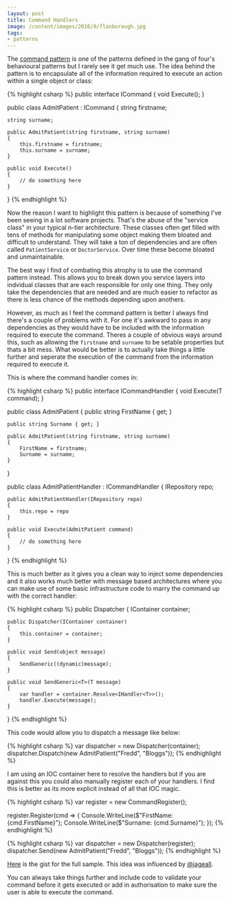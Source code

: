 ```yaml
---
layout: post
title: Command Handlers
image: /content/images/2016/8/flanborough.jpg
tags:
- patterns
---
```


The [command pattern](https://en.wikipedia.org/wiki/Command_pattern) is one of the patterns defined in the gang of four's behavioural patterns but I rarely see it get much use. The idea behind the pattern is to encapsulate all of the information required to execute an action within a single object or class:

{% highlight csharp %}
public interface ICommand
{
    void Execute();
}

public class AdmitPatient : ICommand
{
    string firstname;

    string surname;

    public AdmitPatient(string firstname, string surname)
    {
        this.firstname = firstname;
        this.surname = surname;
    }

    public void Execute()
    {
        // do something here
    }
}
{% endhighlight %}

Now the reason I want to highlight this pattern is because of something I've been seeing in a lot software projects. That's the abuse of the "service class" in your typical n-tier architecture. These classes often get filled with tens of methods for manipulating some object making them bloated and difficult to understand. They will take a ton of dependencies and are often called `PatientService` or `DoctorService`. Over time these become bloated and unmaintainable.

The best way I find of combating this atrophy is to use the command pattern instead. This allows you to break down you service layers into indvidual classes that are each responsible for only one thing. They only take the dependencies that are needed and are much easier to refactor as there is less chance of the methods depending upon anothers.

However, as much as I feel the command pattern is better I always find there's a couple of problems with it. For one it's awkward to pass in any dependencies as they would have to be included with the information required to execute the command. Theres a couple of obvious ways around this, such as allowing the `firstname` and `surname` to be setable properties but thats a bit mess. What would be better is to actually take things a little further and seperate the execution of the command from the information required to execute it.

This is where the command handler comes in:

{% highlight csharp %}
public interface ICommandHandler<T>
{
    void Execute(T command);
}

public class AdmitPatient
{
    public string FirstName { get; }
    
    public string Surname { get; }

    public AdmitPatient(string firstname, string surname)
    {
        FirstName = firstname;
        Surname = surname;
    }
}

public class AdmitPatientHandler : ICommandHandler<AdmitPatient>
{
    IRepository repo;

    public AdmitPatientHandler(IRepository repo)
    {
        this.repo = repo
    }

    public void Execute(AdmitPatient command)
    {
        // do something here
    }
}
{% endhighlight %}

This is much better as it gives you a clean way to inject some dependencies and it also works much better with message based architectures where you can make use of some basic infrastructure code to marry the command up with the correct handler:

{% highlight csharp %}
public Dispatcher
{
    IContainer container;

    public Dispatcher(IContainer container)
    {
        this.container = container;
    }

    public void Send(object message)
    {
        SendGeneric((dynamic)message);
    }

    public void SendGeneric<T>(T message)
    {
        var handler = container.Resolve<IHandler<T>>();
        handler.Execute(message);
    }
}
{% endhighlight %}

This code would allow you to dispatch a message like below: 

{% highlight csharp %}
var dispatcher = new Dispatcher(container);
dispatcher.Dispatch(new AdmitPatient("Fredd", "Bloggs"));
{% endhighlight %}

I am using an IOC container here to resolve the handlers but if you are against this you could also manually register each of your handlers. I find this is better as its more explicit instead of all that IOC magic.

{% highlight csharp %}
var register = new CommandRegister();

register.Register<AdmitPatient>(cmd => 
{
    Console.WriteLine($"FirstName: {cmd.FirstName}");
    Console.WriteLine($"Surname: {cmd.Surname}"); 
});
{% endhighlight %}

{% highlight csharp %}
var dispatcher = new Dispatcher(register);
dispatcher.Send(new AdmitPatient("Fredd", "Bloggs"));
{% endhighlight %}

[Here](https://gist.github.com/mat-mcloughlin/a25c5866800673085738c93e71d6f0da) is the gist for the full sample. This idea was influenced by [@jageall](https://twitter.com/jageall).

You can always take things further and include code to validate your command before it gets executed or add in authorisation to make sure the user is able to execute the command.
